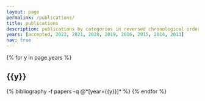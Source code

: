 ```yaml
---
layout: page
permalink: /publications/
title: publications
description: publications by categories in reversed chronological order. generated by jekyll-scholar.
years: [accepted, 2022, 2021, 2020, 2019, 2016, 2015, 2014, 2013]
nav: true
---
```


<div class="publications">

{% for y in page.years %}
  <h2 class="year">{{y}}</h2>
  {% bibliography -f papers -q @*[year={{y}}]* %}
{% endfor %}

</div>
